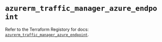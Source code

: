 # `azurerm_traffic_manager_azure_endpoint`

Refer to the Terraform Registory for docs: [`azurerm_traffic_manager_azure_endpoint`](https://www.terraform.io/docs/providers/azurerm/r/traffic_manager_azure_endpoint).
